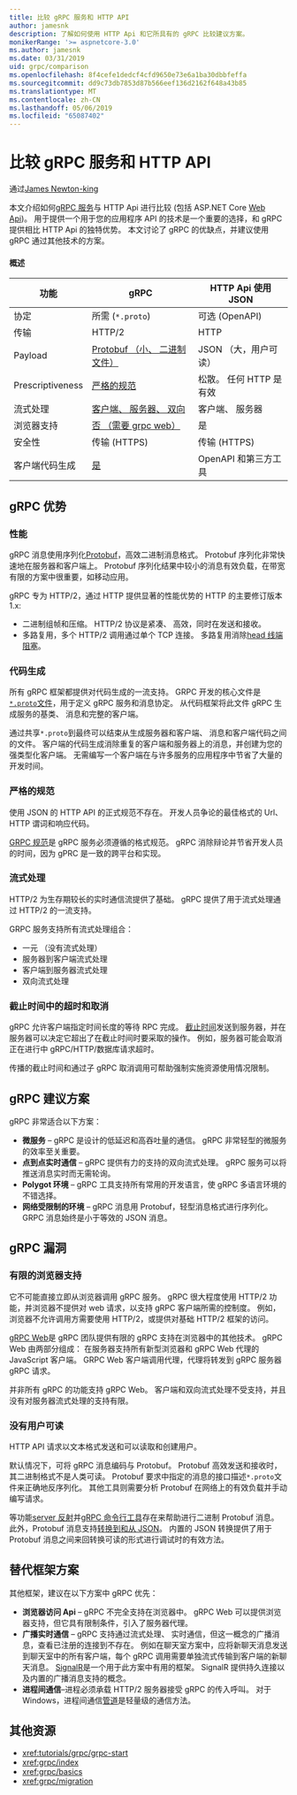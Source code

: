 ```yaml
---
title: 比较 gRPC 服务和 HTTP API
author: jamesnk
description: 了解如何使用 HTTP Api 和它所具有的 gRPC 比较建议方案。
monikerRange: '>= aspnetcore-3.0'
ms.author: jamesnk
ms.date: 03/31/2019
uid: grpc/comparison
ms.openlocfilehash: 8f4cefe1dedcf4cfd9650e73e6a1ba30dbbfeffa
ms.sourcegitcommit: dd9c73db7853d87b566eef136d2162f648a43b85
ms.translationtype: MT
ms.contentlocale: zh-CN
ms.lasthandoff: 05/06/2019
ms.locfileid: "65087402"
---
```

# <a name="comparing-grpc-services-with-http-apis"></a>比较 gRPC 服务和 HTTP API

通过[James Newton-king](https://twitter.com/jamesnk)

本文介绍如何[gRPC 服务](https://grpc.io/docs/guides/)与 HTTP Api 进行比较 (包括 ASP.NET Core [Web Api](xref:web-api/index))。 用于提供一个用于您的应用程序 API 的技术是一个重要的选择，和 gRPC 提供相比 HTTP Api 的独特优势。 本文讨论了 gRPC 的优缺点，并建议使用 gRPC 通过其他技术的方案。

#### <a name="overview"></a>概述

|    功能             |    gRPC                                                 |    HTTP Api 使用 JSON                       |
|------------------------|---------------------------------------------------------|----------------------------------------------|
|    协定            |    所需 (`*.proto`)                                 |    可选 (OpenAPI)                        |
|    传输           |    HTTP/2                                               |    HTTP                                      |
|    Payload             |    [Protobuf （小、 二进制文件）](#performance)             |    JSON （大，用户可读）              |
|    Prescriptiveness    |    [严格的规范](#strict-specification)        |    松散。 任何 HTTP 是有效                  |
|    流式处理           |    [客户端、 服务器、 双向](#streaming)         |    客户端、 服务器                            |
|    浏览器支持     |    [否 （需要 grpc web）](#limited-browser-support)   |    是                                       |
|    安全性            |    传输 (HTTPS)                                    |    传输 (HTTPS)                         |
|    客户端代码生成     |    [是](#code-generation)                              |    OpenAPI 和第三方工具             |

## <a name="grpc-strengths"></a>gRPC 优势

### <a name="performance"></a>性能

gRPC 消息使用序列化[Protobuf](https://developers.google.com/protocol-buffers/docs/overview)，高效二进制消息格式。 Protobuf 序列化非常快速地在服务器和客户端上。 Protobuf 序列化结果中较小的消息有效负载，在带宽有限的方案中很重要，如移动应用。

gRPC 专为 HTTP/2，通过 HTTP 提供显著的性能优势的 HTTP 的主要修订版本 1.x:

* 二进制组帧和压缩。 HTTP/2 协议是紧凑、 高效，同时在发送和接收。
* 多路复用，多个 HTTP/2 调用通过单个 TCP 连接。 多路复用消除[head 线端阻塞](https://en.wikipedia.org/wiki/Head-of-line_blocking)。

### <a name="code-generation"></a>代码生成

所有 gRPC 框架都提供对代码生成的一流支持。 GRPC 开发的核心文件是[`*.proto`文件](https://developers.google.com/protocol-buffers/docs/proto3)，用于定义 gRPC 服务和消息协定。 从代码框架将此文件 gRPC 生成服务的基类、 消息和完整的客户端。

通过共享`*.proto`到最终可以结束从生成服务器和客户端、 消息和客户端代码之间的文件。 客户端的代码生成消除重复的客户端和服务器上的消息，并创建为您的强类型化客户端。 无需编写一个客户端在与许多服务的应用程序中节省了大量的开发时间。

### <a name="strict-specification"></a>严格的规范

使用 JSON 的 HTTP API 的正式规范不存在。 开发人员争论的最佳格式的 Url、 HTTP 谓词和响应代码。

[GRPC 规范](https://github.com/grpc/grpc/blob/master/doc/PROTOCOL-HTTP2.md)是 gRPC 服务必须遵循的格式规范。 gRPC 消除辩论并节省开发人员的时间，因为 gPRC 是一致的跨平台和实现。

### <a name="streaming"></a>流式处理

HTTP/2 为生存期较长的实时通信流提供了基础。 gRPC 提供了用于流式处理通过 HTTP/2 的一流支持。

GRPC 服务支持所有流式处理组合：

* 一元 （没有流式处理）
* 服务器到客户端流式处理
* 客户端到服务器流式处理
* 双向流式处理

### <a name="deadlinetimeouts-and-cancellation"></a>截止时间中的超时和取消

gRPC 允许客户端指定时间长度的等待 RPC 完成。 [截止时间](https://grpc.io/blog/deadlines)发送到服务器，并在服务器可以决定它超出了在截止时间时要采取的操作。 例如，服务器可能会取消正在进行中 gRPC/HTTP/数据库请求超时。

传播的截止时间和通过子 gRPC 取消调用可帮助强制实施资源使用情况限制。

## <a name="grpc-recommended-scenarios"></a>gRPC 建议方案

gRPC 非常适合以下方案：

* **微服务** &ndash; gRPC 是设计的低延迟和高吞吐量的通信。 gRPC 非常轻型的微服务的效率至关重要。
* **点到点实时通信** &ndash; gRPC 提供有力的支持的双向流式处理。 gRPC 服务可以将推送消息实时而无需轮询。
* **Polygot 环境** &ndash; gRPC 工具支持所有常用的开发语言，使 gRPC 多语言环境的不错选择。
* **网络受限制的环境** &ndash; gRPC 消息用 Protobuf，轻型消息格式进行序列化。 GRPC 消息始终是小于等效的 JSON 消息。

## <a name="grpc-weaknesses"></a>gRPC 漏洞

### <a name="limited-browser-support"></a>有限的浏览器支持

它不可能直接立即从浏览器调用 gRPC 服务。 gRPC 很大程度使用 HTTP/2 功能，并浏览器不提供对 web 请求，以支持 gRPC 客户端所需的控制度。 例如，浏览器不允许调用方需要使用 HTTP/2，或提供对基础 HTTP/2 框架的访问。

[gRPC Web](https://grpc.io/docs/tutorials/basic/web.html)是 gRPC 团队提供有限的 gRPC 支持在浏览器中的其他技术。 gRPC Web 由两部分组成： 在服务器支持所有新型浏览器和 gRPC Web 代理的 JavaScript 客户端。 GRPC Web 客户端调用代理，代理将转发到 gRPC 服务器 gRPC 请求。

并非所有 gRPC 的功能支持 gRPC Web。 客户端和双向流式处理不受支持，并且没有对服务器流式处理的支持有限。

### <a name="not-human-readable"></a>没有用户可读

HTTP API 请求以文本格式发送和可以读取和创建用户。

默认情况下，可将 gRPC 消息编码与 Protobuf。 Protobuf 高效发送和接收时，其二进制格式不是人类可读。 Protobuf 要求中指定的消息的接口描述`*.proto`文件来正确地反序列化。 其他工具则需要分析 Protobuf 在网络上的有效负载并手动编写请求。

等功能[server 反射](https://github.com/grpc/grpc/blob/master/doc/server-reflection.md)并[gRPC 命令行工具](https://github.com/grpc/grpc/blob/master/doc/command_line_tool.md)存在来帮助进行二进制 Protobuf 消息。 此外，Protobuf 消息支持[转换到和从 JSON](https://developers.google.com/protocol-buffers/docs/proto3#json)。 内置的 JSON 转换提供了用于 Protobuf 消息之间来回转换可读的形式进行调试时的有效方法。

## <a name="alternative-framework-scenarios"></a>替代框架方案

其他框架，建议在以下方案中 gRPC 优先：

* **浏览器访问 Api** &ndash; gRPC 不完全支持在浏览器中。 gRPC Web 可以提供浏览器支持，但它具有限制条件，引入了服务器代理。
* **广播实时通信** &ndash; gRPC 支持通过流式处理、 实时通信，但这一概念的广播消息，查看已注册的连接到不存在。 例如在聊天室方案中，应将新聊天消息发送到聊天室中的所有客户端，每个 gRPC 调用需要单独流式传输到客户端的新聊天消息。 [SignalR](xref:signalr/introduction)是一个用于此方案中有用的框架。 SignalR 提供持久连接以及内置的广播消息支持的概念。
* **进程间通信**&ndash;进程必须承载 HTTP/2 服务器接受 gRPC 的传入呼叫。 对于 Windows，进程间通信[管道](/dotnet/standard/io/pipe-operations)是轻量级的通信方法。

## <a name="additional-resources"></a>其他资源

* <xref:tutorials/grpc/grpc-start>
* <xref:grpc/index>
* <xref:grpc/basics>
* <xref:grpc/migration>
